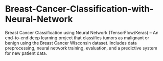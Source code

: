 # Breast-Cancer-Classification-with-Neural-Network
Breast Cancer Classification using Neural Network (TensorFlow/Keras) – An end-to-end deep learning project that classifies tumors as malignant or benign using the Breast Cancer Wisconsin dataset. Includes data preprocessing, neural network training, evaluation, and a predictive system for new patient data.
